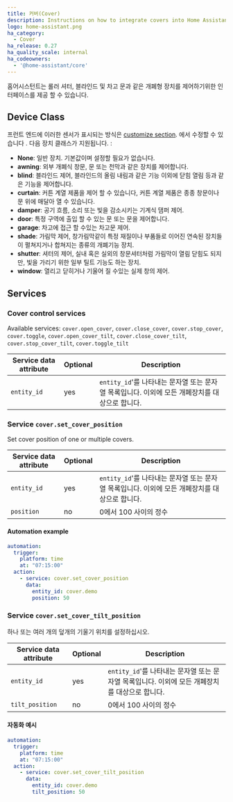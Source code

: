 ```yaml
---
title: 커버(Cover)
description: Instructions on how to integrate covers into Home Assistant.
logo: home-assistant.png
ha_category:
  - Cover
ha_release: 0.27
ha_quality_scale: internal
ha_codeowners:
  - '@home-assistant/core'
---
```


홈어시스턴트는 롤러 셔터, 블라인드 및 차고 문과 같은 개폐형 장치를 제어하기위한 인터페이스를 제공 할 수 있습니다.

## Device Class

프런트 엔드에 이러한 센서가 표시되는 방식은 [customize section](/docs/configuration/customizing-devices/). 에서 수정할 수 있습니다 . 다음 장치 클래스가 지원됩니다. :

- **None**: 일반 장치. 기본값이며 설정할 필요가 없습니다.
- **awning**: 외부 개폐식 창문, 문 또는 천막과 같은 장치를 제어합니다.
- **blind**: 블라인드 제어, 블라인드의 올림 내림과 같은 기능 이외에 닫힘 열림 등과 같은 기능을 제어합니다. 
- **curtain**: 커튼 계열 제품을 제어 할 수 있습니다, 커튼 계열 제품은 종종 창문이나 문 위에 매달아 열 수 있습니다.
- **damper**: 공기 흐름, 소리 또는 빛을 감소시키는 기계식 댐퍼 제어.
- **door**: 특정 구역에 출입 할 수 있는 문 또는 문을 제어합니다.
- **garage**: 차고에 접근 할 수있는 차고문 제어.
- **shade**: 가림막 제어, 창가림막같이 특정 재질이나 부품들로 이어진 연속된 장치들이 펼쳐지거나 합쳐지는 종류의 개폐기능 장치.
- **shutter**: 셔터의 제어, 실내 혹은 실외의 창문셔터처럼 가림막이 열림 닫힘도 되지만, 빛을 가리기 위한 일부 틸트 기능도 하는 장치. 
- **window**: 열리고 닫히거나 기울어 질 수있는 실제 창의 제어.

## Services

### Cover control services

Available services: `cover.open_cover`, `cover.close_cover`, `cover.stop_cover`, `cover.toggle`, `cover.open_cover_tilt`, `cover.close_cover_tilt`, `cover.stop_cover_tilt`, `cover.toggle_tilt`

| Service data attribute | Optional | Description |
| ---------------------- | -------- | ----------- |
| `entity_id` | yes | `entity_id`'를 나타내는  문자열 또는 문자열 목록입니다. 이외에 모든 개폐장치를 대상으로 합니다. 

### Service `cover.set_cover_position`

Set cover position of one or multiple covers.

| Service data attribute | Optional | Description |
| ---------------------- | -------- | ----------- |
| `entity_id` | yes | `entity_id`'를 나타내는  문자열 또는 문자열 목록입니다. 이외에 모든 개폐장치를 대상으로 합니다. 
| `position` | no | 0에서 100 사이의 정수

#### Automation example 

```yaml
automation:
  trigger:
    platform: time
    at: "07:15:00"
  action:
    - service: cover.set_cover_position
      data:
        entity_id: cover.demo
        position: 50
```

### Service `cover.set_cover_tilt_position`

하나 또는 여러 개의 덮개의 기울기 위치를 설정하십시오.

| Service data attribute | Optional | Description |
| ---------------------- | -------- | ----------- |
| `entity_id` | yes | `entity_id`'를 나타내는  문자열 또는 문자열 목록입니다. 이외에 모든 개폐장치를 대상으로 합니다. 
| `tilt_position` | no | 0에서 100 사이의 정수

#### 자동화 예시 

```yaml
automation:
  trigger:
    platform: time
    at: "07:15:00"
  action:
    - service: cover.set_cover_tilt_position
      data:
        entity_id: cover.demo
        tilt_position: 50
```
